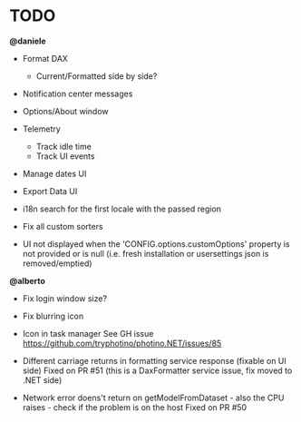 # TODO

**@daniele**
- Format DAX
    - Current/Formatted side by side?

- Notification center messages
- Options/About window
- Telemetry 
    - Track idle time
    - Track UI events

- Manage dates UI
- Export Data UI
- i18n search for the first locale with the passed region
- Fix all custom sorters
- UI not displayed when the 'CONFIG.options.customOptions' property is not provided or is null (i.e. fresh installation or usersettings json is removed/emptied)

**@alberto**
- Fix login window size?
- Fix blurring icon

- Icon in task manager
    See GH issue https://github.com/tryphotino/photino.NET/issues/85
- Different carriage returns in formatting service response (fixable on UI side)
    Fixed on PR #51 (this is a DaxFormatter service issue, fix moved to .NET side)
- Network error doens't return on getModelFromDataset - also the CPU raises - check if the problem is on the host
    Fixed on PR #50